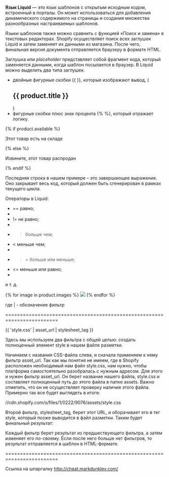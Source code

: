 **Язык Liquid** — это язык шаблонов с открытым исходным кодом, встроенный в порталы. Он может использоваться для добавления динамического содержимого на страницы и создания множества разнообразных настраиваемых шаблонов.

Языки шаблонов также можно сравнить с функцией «Поиск и замена» в текстовых редакторах. Shopify осуществляет поиск всех заглушек Liquid и затем заменяет их данными из магазина. После чего, финальная версия документа отправляется браузеру в формате HTML.

Заглушка или *placeholder* представляет собой фрагмент кода, который заменяется данными, когда шаблон посылается в браузер.
В Liquid можно выделить два типа заглушек. 
- двойные фигурные скобки {{ }}, которые изображают вывод, (<h2>{{ product.title }}</h2>)
- фигурные скобки плюс знак процента {% %}, который отражает логику.

{% if product.available %}

Этот товар есть на складе

{% else %}

Извините, этот товар распродан

{% endif %}

Последняя строка в нашем примере – это завершающее выражение. Оно закрывает весь код, который должен быть сгенерирован в рамках текущего цикла.

Операторы в Liquid:

- == равно;
- 
- != не равно;
- 
- > больше чем;
  > 
- < меньше чем;
- 
- >= больше или меньше;
  >
- <= меньше или равно;
- 
и т. д.

{% for image in product.images %} 
<img src="{{ image | product_img_url: 'small' }}">
{% endfor %}

где | - обозначение фильтр

========================================================================

{{ 'style.css' | asset_url | stylesheet_tag }}

Здесь мы используем два фильтра с общей целью: создать полноценный элемент style в нашем файле разметки.

Начинаем с названия CSS-файла слева, и сначала применяем к нему фильтр asset_url. Так как мы понятия не имеем, где в Shopify расположен необходимый нам файл style.css, нам нужно, чтобы платформа самостоятельно разобралась с нужным адресом.
Для этого и нужен фильтр asset_url. Он берет название нашего файла, style.css и составляет полноценный путь до этого файла в папке assets. Важно отметить, что он не осуществляет проверку наличия этого файла. Примерно так все будет выглядеть в итоге:

//cdn.shopify.com/s/files/1/0222/9076/assets/style.css

Второй фильтр, stylesheet_tag, берет этот URL, и оборачивает его в тег style, который позже выводится в файл разметки. Таким будет финальный результат:

<link href="//cdn.shopify.com/s/files/1/0222/9076/t/10/assets/style.css?756" rel="stylesheet"  media="all"  />

Каждый фильтр берет результат из предшествующего фильтра, а затем изменяет его по-своему. Если после него больше нет фильтров, то результат отправляется в шаблон в HTML-формате. 

========================================================================

Ссылка на шпаргалку http://cheat.markdunkley.com/
